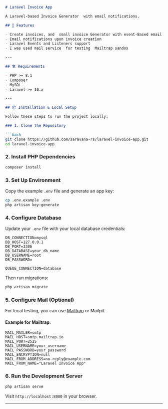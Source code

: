 ````markdown
# Laravel Invoice App

A Laravel-based Invoice Generator  with email notifications.

## 🚀 Features

- Create invoices, and  small invoice Generator with event-Based email notification and queue Handling
- Email notifications upon invoice creation
- Laravel Events and Listeners support
- I was used mail service  for testing  Mailtrap sandox 

---

## 🛠️ Requirements

- PHP >= 8.1
- Composer
- MySQL
- Laravel >= 10.x

---

## 📦 Installation & Local Setup

Follow these steps to run the project locally:

### 1. Clone the Repository

```bash
git clone https://github.com/saravana-rs/laravel-invoice-app.git
cd laravel-invoice-app
````

### 2. Install PHP Dependencies

```bash
composer install
```

### 3. Set Up Environment

Copy the example `.env` file and generate an app key:

```bash
cp .env.example .env
php artisan key:generate
```

### 4. Configure Database

Update your `.env` file with your local database credentials:

```env
DB_CONNECTION=mysql
DB_HOST=127.0.0.1
DB_PORT=3306
DB_DATABASE=your_db_name
DB_USERNAME=root
DB_PASSWORD=

QUEUE_CONNECTION=database
```

Then run migrations:

```bash
php artisan migrate
```

### 5. Configure Mail (Optional)

For local testing, you can use [Mailtrap](https://mailtrap.io) or Mailpit.

#### Example for Mailtrap:

```env
MAIL_MAILER=smtp
MAIL_HOST=smtp.mailtrap.io
MAIL_PORT=2525
MAIL_USERNAME=your_username
MAIL_PASSWORD=your_password
MAIL_ENCRYPTION=null
MAIL_FROM_ADDRESS=no-reply@example.com
MAIL_FROM_NAME="Laravel Invoice App"
```

### 6. Run the Development Server

```bash
php artisan serve
```

Visit `http://localhost:8000` in your browser.

---

